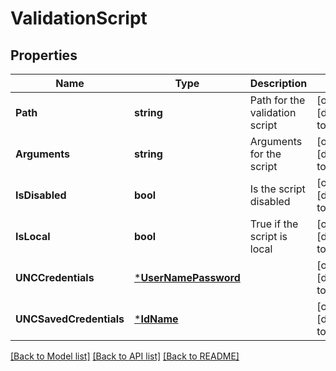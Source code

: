 # ValidationScript

## Properties
Name | Type | Description | Notes
------------ | ------------- | ------------- | -------------
**Path** | **string** | Path for the validation script | [optional] [default to null]
**Arguments** | **string** | Arguments for the script | [optional] [default to null]
**IsDisabled** | **bool** | Is the script disabled | [optional] [default to false]
**IsLocal** | **bool** | True if the script is local | [optional] [default to null]
**UNCCredentials** | [***UserNamePassword**](UserNamePassword.md) |  | [optional] [default to null]
**UNCSavedCredentials** | [***IdName**](IdName.md) |  | [optional] [default to null]

[[Back to Model list]](../README.md#documentation-for-models) [[Back to API list]](../README.md#documentation-for-api-endpoints) [[Back to README]](../README.md)

